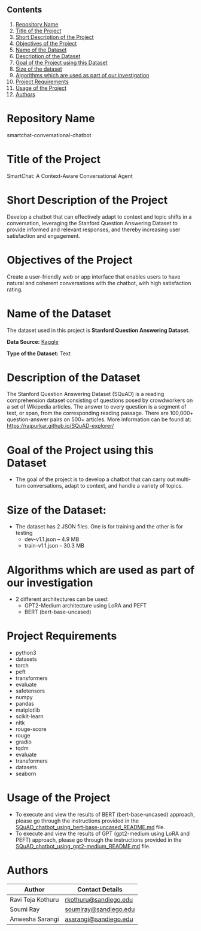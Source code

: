 ## Contents

1. [Repository Name](#repository-name)
2. [Title of the Project](#title-of-the-project)
3. [Short Description of the Project](#short-description-of-the-project)
4. [Objectives of the Project](#objectives-of-the-project)
5. [Name of the Dataset](#name-of-the-dataset)
6. [Description of the Dataset](#description-of-the-dataset)
7. [Goal of the Project using this Dataset](#goal-of-the-project-using-this-dataset)
8. [Size of the dataset](#size-of-the-dataset)
9. [Algorithms which are used as part of our investigation](#algorithms-which-are-used-as-part-of-our-investigation)
10. [Project Requirements](#project-requirements)
11. [Usage of the Project](#usage-of-the-project)
12. [Authors](#authors)

# Repository Name
smartchat-conversational-chatbot

# Title of the Project
SmartChat: A Context-Aware Conversational Agent

# Short Description of the Project
Develop a chatbot that can effectively adapt to context and topic shifts in a conversation, leveraging the Stanford Question Answering Dataset to provide informed and relevant responses, and thereby increasing user satisfaction and engagement.

# Objectives of the Project
Create a user-friendly web or app interface that enables users to have natural and coherent conversations with the chatbot, with high satisfaction rating.

# Name of the Dataset
The dataset used in this project is **Stanford Question Answering Dataset**.

**Data Source:** [Kaggle](https://www.kaggle.com/datasets/stanfordu/stanford-question-answering-dataset)

**Type of the Dataset:** Text

# Description of the Dataset
The Stanford Question Answering Dataset (SQuAD) is a reading comprehension dataset consisting of questions posed by crowdworkers on a set of Wikipedia articles. The answer to every question is a segment of text, or span, from the corresponding reading passage. There are 100,000+ question-answer pairs on 500+ articles.
More information can be found at: https://rajpurkar.github.io/SQuAD-explorer/

# Goal of the Project using this Dataset
- The goal of the project is to develop a chatbot that can carry out multi-turn conversations, adapt to context, and handle a variety of topics.

# Size of the Dataset:
- The dataset has 2 JSON files. One is for training and the other is for testing
  - dev-v1.1.json – 4.9 MB
  - train-v1.1.json – 30.3 MB

# Algorithms which are used as part of our investigation
- 2 different architectures can be used:
  - GPT2-Medium architecture using LoRA and PEFT
  - BERT (bert-base-uncased)

# Project Requirements
- python3
- datasets 
- torch 
- peft 
- transformers 
- evaluate 
- safetensors 
- numpy 
- pandas 
- matplotlib 
- scikit-learn 
- nltk 
- rouge-score
- rouge
- gradio
- tqdm
- evaluate
- transformers
- datasets
- seaborn

# Usage of the Project

- To execute and view the results of BERT (bert-base-uncased) approach, please go through the instructions provided in the [SQuAD_chatbot_using_bert-base-uncased_README.md](https://github.com/kraviteja95usd/smartchat-conversational-chatbot/blob/chatbot-by-ravi/SQuAD_using_bert-base-uncased/SQuAD_chatbot_using_bert-base-uncased_README.md) file.
- To execute and view the results of GPT (gpt2-medium using LoRA and PEFT) approach, please go through the instructions provided in the [SQuAD_chatbot_using_gpt2-medium_README.md](https://github.com/kraviteja95usd/smartchat-conversational-chatbot/blob/chatbot-by-ravi/SQuAD_using_gpt2-medium/SQuAD_chatbot_using_gpt2-medium_README.md) file.

# Authors
| Author            | Contact Details         |
|-------------------|-------------------------|
| Ravi Teja Kothuru | rkothuru@sandiego.edu   |
| Soumi Ray         | soumiray@sandiego.edu   |
| Anwesha Sarangi   | asarangi@sandiego.edu   |
